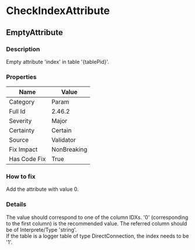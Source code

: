 ﻿---  
uid: Validator_2_46_2  
---

# CheckIndexAttribute

## EmptyAttribute

### Description

Empty attribute 'index' in table '{tablePid}'.

### Properties

| Name         | Value       |
| ------------ | ----------- |
| Category     | Param       |
| Full Id      | 2.46.2      |
| Severity     | Major       |
| Certainty    | Certain     |
| Source       | Validator   |
| Fix Impact   | NonBreaking |
| Has Code Fix | True        |

### How to fix

 Add the attribute with value 0.

### Details

The value should correspond to one of the column IDXs. '0' (corresponding to the first column) is the recommended value. The referred column should be of Interprete\/Type 'string'.  
If the table is a logger table of type DirectConnection, the index needs to be '1'.
